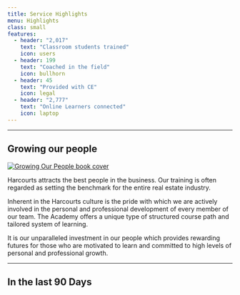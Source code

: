 ```yaml
---
title: Service Highlights
menu: Highlights
class: small
features:
  - header: "2,017"
    text: "Classroom students trained"
    icon: users
  - header: 199
    text: "Coached in the field"
    icon: bullhorn
  - header: 45
    text: "Provided with CE"
    icon: legal
  - header: "2,777"
    text: "Online Learners connected"
    icon: laptop
---
```


___

## Growing our people

[![Growing Our People book cover](growing-our-people.jpg?sizes=50vw)](/about-us/growing-our-people-book)

Harcourts attracts the best people in the business. Our training is often regarded as setting the benchmark for the entire real estate industry.

Inherent in the Harcourts culture is the pride with which we are actively involved in the personal and professional development of every member of our team. The Academy offers a unique type of structured course path and tailored system of learning.

It is our unparalleled investment in our people which provides rewarding futures for those who are motivated to learn and committed to high levels of personal and professional growth.

___

## In the last 90 Days
